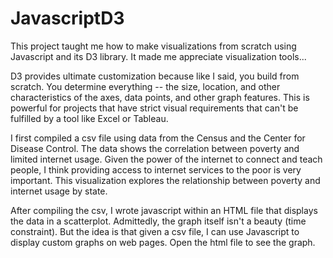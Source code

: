 # JavascriptD3

This project taught me how to make visualizations from scratch using Javascript and its D3 library. It made me appreciate visualization tools... 

D3 provides ultimate customization because like I said, you build from scratch. You determine everything -- the size, location, and other characteristics of the axes, data points, and other graph features. This is powerful for projects that have strict visual requirements that can't be fulfilled by a tool like Excel or Tableau. 

I first compiled a csv file using data from the Census and the Center for Disease Control. The data shows the correlation between poverty and limited internet usage. Given the power of the internet to connect and teach people, I think providing access to internet services to the poor is very important. This visualization explores the relationship between poverty and internet usage by state.

After compiling the csv, I wrote javascript within an HTML file that displays the data in a scatterplot. Admittedly, the graph itself isn't a beauty (time constraint). But the idea is that given a csv file, I can use Javascript to display custom graphs on web pages. Open the html file to see the graph.
